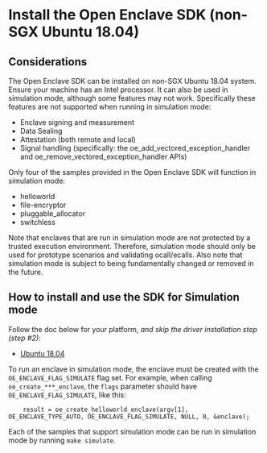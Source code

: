# Install the Open Enclave SDK (non-SGX Ubuntu 18.04)

## Considerations
The Open Enclave SDK can be installed on non-SGX Ubuntu 18.04 system. Ensure your machine has an Intel processor. It can also be used in simulation mode, although some features may not work. Specifically these features are not supported when running in simulation mode:
- Enclave signing and measurement
- Data Sealing
- Attestation (both remote and local)
- Signal handling (specifically: the oe_add_vectored_exception_handler and oe_remove_vectored_exception_handler APIs)

Only four of the samples provided in the Open Enclave SDK will function in simulation mode:
- helloworld
- file-encryptor
- pluggable_allocator
- switchless

Note that enclaves that are run in simulation mode are not protected by a trusted execution environment. Therefore, simulation mode should only be used for prototype scenarios and validating ocall/ecalls.
Also note that simulation mode is subject to being fundamentally changed or removed in the future.

## How to install and use the SDK for Simulation mode

Follow the doc below for your platform, _and skip the driver installation step (step #2)_:
- [Ubuntu 18.04](install_oe_sdk-Ubuntu_18.04.md)

To run an enclave in simulation mode, the enclave must be created with the `OE_ENCLAVE_FLAG_SIMULATE` flag set.
For example, when calling `oe_create_***_enclave`, the `flags` parameter should have `OE_ENCLAVE_FLAG_SIMULATE`, like this:
```
    result = oe_create_helloworld_enclave(argv[1], OE_ENCLAVE_TYPE_AUTO, OE_ENCLAVE_FLAG_SIMULATE, NULL, 0, &enclave);
```

Each of the samples that support simulation mode can be run in simulation mode by running `make simulate`.
